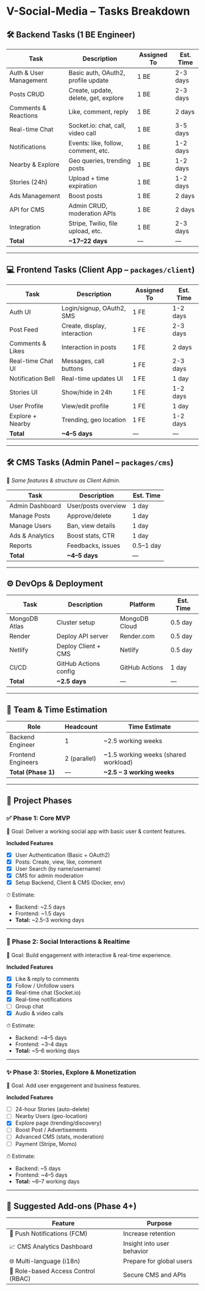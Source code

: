# V-Social-Media – Tasks Breakdown

## 🛠 Backend Tasks (1 BE Engineer)

| Task                   | Description                          | Assigned To | Est. Time |
| ---------------------- | ------------------------------------ | ----------- | --------- |
| Auth & User Management | Basic auth, OAuth2, profile update   | 1 BE        | 2-3 days  |
| Posts CRUD             | Create, update, delete, get, explore | 1 BE        | 2-3 days  |
| Comments & Reactions   | Like, comment, reply                 | 1 BE        | 2 days    |
| Real-time Chat         | Socket.io: chat, call, video call    | 1 BE        | 3-5 days  |
| Notifications          | Events: like, follow, comment, etc.  | 1 BE        | 1-2 days  |
| Nearby & Explore       | Geo queries, trending posts          | 1 BE        | 1-2 days  |
| Stories (24h)          | Upload + time expiration             | 1 BE        | 1-2 days  |
| Ads Management         | Boost posts                          | 1 BE        | 2 days    |
| API for CMS            | Admin CRUD, moderation APIs          | 1 BE        | 2 days    |
| Integration            | Stripe, Twilio, file upload, etc.    | 1 BE        | 2-3 days  |
| **Total**              | **~17–22 days**                      | —           | —         |

---

## 💻 Frontend Tasks (Client App – `packages/client`)

| Task              | Description                  | Assigned To | Est. Time |
| ----------------- | ---------------------------- | ----------- | --------- |
| Auth UI           | Login/signup, OAuth2, SMS    | 1 FE        | 1-2 days  |
| Post Feed         | Create, display, interaction | 1 FE        | 2-3 days  |
| Comments & Likes  | Interaction in posts         | 1 FE        | 2 days    |
| Real-time Chat UI | Messages, call buttons       | 1 FE        | 2-3 days  |
| Notification Bell | Real-time updates UI         | 1 FE        | 1 day     |
| Stories UI        | Show/hide in 24h             | 1 FE        | 1-2 days  |
| User Profile      | View/edit profile            | 1 FE        | 1 day     |
| Explore + Nearby  | Trending, geo location       | 1 FE        | 1-2 days  |
| **Total**         | **~4–5 days**                | —           | —         |

---

## 🛠 CMS Tasks (Admin Panel – `packages/cms`)

📌 *Same features & structure as Client Admin.*

| Task            | Description         | Est. Time |
| --------------- | ------------------- | --------- |
| Admin Dashboard | User/posts overview | 1 day     |
| Manage Posts    | Approve/delete      | 1 day     |
| Manage Users    | Ban, view details   | 1 day     |
| Ads & Analytics | Boost stats, CTR    | 1 day     |
| Reports         | Feedbacks, issues   | 0.5–1 day |
| **Total**       | **~4–5 days**       | —         |

---

## ⚙️ DevOps & Deployment

| Task          | Description           | Platform       | Est. Time |
| ------------- | --------------------- | -------------- | --------- |
| MongoDB Atlas | Cluster setup         | MongoDB Cloud  | 0.5 day   |
| Render        | Deploy API server     | Render.com     | 0.5 day   |
| Netlify       | Deploy Client + CMS   | Netlify        | 0.5 day   |
| CI/CD         | GitHub Actions config | GitHub Actions | 1 day     |
| **Total**     | **~2.5 days**         | —              | —         |

---

## 👥 Team & Time Estimation

| Role                  | Headcount    | Time Estimate                                  |
| --------------------- | ------------ | ---------------------------------------------  |
| Backend Engineer      | 1            | ~2.5 working weeks                             |
| Frontend Engineers    | 2 (parallel) | ~1.5 working weeks (shared workload)           |
| **Total (Phase 1)**   | —            | **~2.5 – 3 working weeks**                     |

---

## 🚀 Project Phases

### ✅ Phase 1: Core MVP

🎯 Goal: Deliver a working social app with basic user & content features.

**Included Features**
- [x] User Authentication (Basic + OAuth2)
- [x] Posts: Create, view, like, comment
- [x] User Search (by name/username)
- [x] CMS for admin moderation
- [x] Setup Backend, Client & CMS (Docker, env)

⏱ Estimate:
- Backend: ~2.5 days
- Frontend: ~1.5 days
- **Total:** ~2.5–3 working days

---

### 🚧 Phase 2: Social Interactions & Realtime

🎯 Goal: Build engagement with interactive & real-time experience.

**Included Features**
- [x] Like & reply to comments
- [x] Follow / Unfollow users
- [x] Real-time chat (Socket.io)
- [x] Real-time notifications
- [ ] Group chat
- [x] Audio & video calls

⏱ Estimate:
- Backend: ~4–5 days
- Frontend: ~3–4 days
- **Total:** ~5–6 working days

---

### ✨ Phase 3: Stories, Explore & Monetization

🎯 Goal: Add user engagement and business features.

**Included Features**
- [ ] 24-hour Stories (auto-delete)
- [ ] Nearby Users (geo-location)
- [x] Explore page (trending/discovery)
- [ ] Boost Post / Advertisements
- [ ] Advanced CMS (stats, moderation)
- [ ] Payment (Stripe, Momo)

⏱ Estimate:
- Backend: ~5 days
- Frontend: ~4–5 days
- **Total:** ~6–7 working days

---

## 🧩 Suggested Add-ons (Phase 4+)

| Feature                                          | Purpose                                   |
| ------------------------------------------------ | ----------------------------------------- |
| 🎯 Push Notifications (FCM)                     | Increase retention                        |
| 📈 CMS Analytics Dashboard                      | Insight into user behavior                |
| 🌐 Multi-language (i18n)                        | Prepare for global users                  |
| 🔐 Role-based Access Control (RBAC)             | Secure CMS and APIs                       |